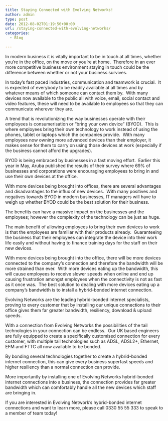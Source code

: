 ```yaml
---
title: Staying Connected with Evolving Networks!
author: admin
type: post
date: 2012-08-02T01:19:56+00:00
url: /staying-connected-with-evolving-networks/
categories:
  - Blog

---
```

In modern business it is vitally important to be in touch at all times, whether you’re in the office, on the move or you’re at home.  Therefore in an ever more competitive business environment staying in touch could be the difference between whether or not your business survives.

In today’s fast paced industries, communication and teamwork is crucial.  It is expected of everybody to be readily available at all times and by whatever means of which someone can contact them by.  With many devices now available to the public all with voice, email, social contact and video features, these will need to be available to employees so that they can communicate wherever they are.

A trend that is revolutionizing the way businesses operate with their employees is consumerisation or “bring your own device” (BYOD).  This is where employees bring their own technology to work instead of using the phones, tablet or laptops which the companies provide.  With many employees now owning more advanced devices than their employer, it makes sense for them to carry on using those devices at work (especially if the business cannot afford the upgrades).

BYOD is being embraced by businesses in a fast moving effort.  Earlier this year in May, Aruba published the results of their survey where 69% of businesses and corporations were encouraging employees to bring in and use their own devices at the office.

With more devices being brought into offices, there are several advantages and disadvantages to the influx of new devices.  With many positives and negatives towards BYOD in modern businesses, IT managers will have to weigh up whether BYOD could be the best solution for their business.

The benefits can have a massive impact on the businesses and the employees; however the complexity of the technology can be just as huge.

The main benefit of allowing employees to bring their own devices to work is that the employees are familiar with their products already.  Guaranteeing the business that their employees can integrate the device into their work life easily and without having to finance training days for the staff on their new devices.

With more devices being brought into the office, there will be more devices connected to the company’s connection and therefore the bandwidth will be more strained than ever.  With more devices eating up the bandwidth, this will cause employees to receive slower speeds when online and end up causing frustration amongst employees when the connectivity is not as fast as it once was.  The best solution to dealing with more devices eating up a company’s bandwidth is to install a hybrid-bonded internet connection.

Evolving Networks are the leading hybrid-bonded internet specialists, proving to every customer that by installing our unique connections to their office gives them far greater bandwidth, resiliency, download & upload speeds.

With a connection from Evolving Networks the possibilities of the tail technologies in your connection can be endless.  Our UK based engineers are fully equipped to create a specifically customised connection for every customer, with multiple tail technologies such as ADSL, ADSL2+, Ethernet, EFM and FTTC all now available to be bonded.

By bonding several technologies together to create a hybrid-bonded internet connection, this can give every business superfast speeds and higher resiliency than a normal connection can provide.
  
More importantly by installing one of Evolving Networks hybrid-bonded internet connections into a business, the connection provides far greater bandwidth which can comfortably handle all the new devices which staff are bringing in.

If you are interested in Evolving Network’s hybrid-bonded internet connections and want to learn more, please call 0330 55 55 333 to speak to a member of team today!